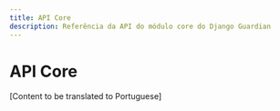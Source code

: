 ```yaml
---
title: API Core
description: Referência da API do módulo core do Django Guardian
---
```


# API Core

[Content to be translated to Portuguese]

<!-- This page content will be translated from the main English api/core.md -->
